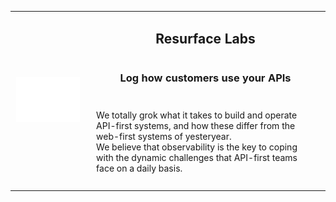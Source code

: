 <table border="0">
<td><div style="padding: 2px">
  <img src="https://github.com/resurfaceio/.github/blob/master/profile/Resurface-logo-stacked-white.png" width="300" />
  </div></td>
    <td> <div style="display: grid; place-items: center;">
    <h2>Resurface Labs</h2>
    <h3>Log how customers use your APIs</h3>
    <p style="padding: 10px">
        We totally grok what it takes to build and operate API-first systems, and how these differ from the web-first systems of yesteryear. <br />
        We believe that observability is the key to coping with the dynamic challenges that API-first teams face on a daily basis.
        </p>
  </div></td>
 </tr>
</table>
